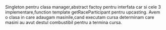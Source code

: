 Singleton pentru clasa manager,abstract factoy pentru interfata car si cele 3 implementare,function template getRaceParticipant pentru upcasting.
Avem o clasa in care adaugam masinile,cand executam cursa determinam care masini au avut destul combustibil pentru a termina cursa.
